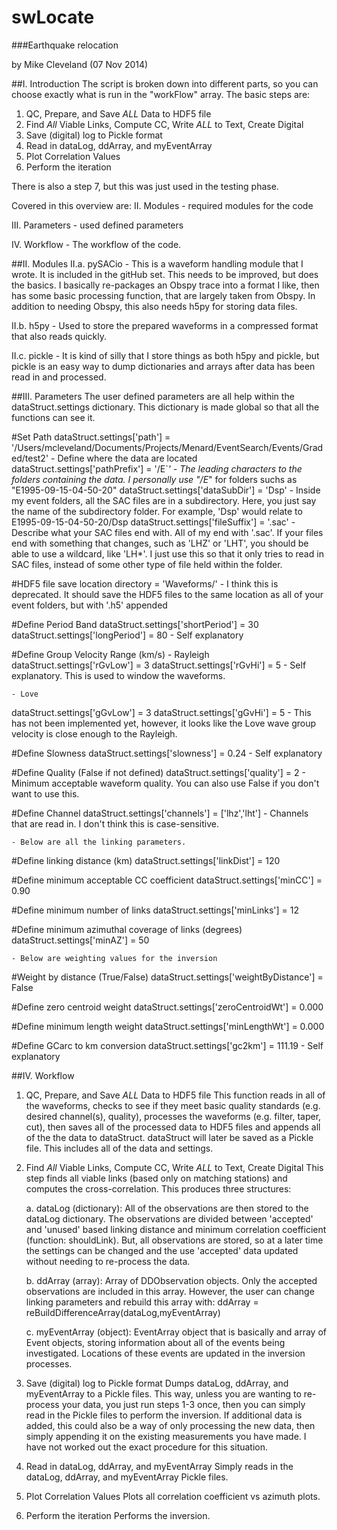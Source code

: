 swLocate
========

###Earthquake relocation

by Mike Cleveland (07 Nov 2014)



##I. Introduction
The script is broken down into different parts, so you can choose exactly what is run
in the "workFlow" array. The basic steps are:

1. QC, Prepare, and Save *ALL* Data to HDF5 file 
2. Find *All* Viable Links, Compute CC, Write *ALL* to Text, Create Digital
3. Save (digital) log to Pickle format
4. Read in dataLog, ddArray, and myEventArray
5. Plot Correlation Values
6. Perform the iteration

There is also a step 7, but this was just used in the testing phase.

Covered in this overview are:
II. Modules 
	- required modules for the code
	
III. Parameters 
	- used defined parameters
	
IV. Workflow
	- The workflow of the code.


##II. Modules
II.a. pySACio - This is a waveform handling module that I wrote. It is included in the 
					gitHub set. This needs to be improved, but does the basics. I basically
					re-packages an Obspy trace into a format I like, then has some basic
					processing function, that are largely taken from Obspy. In addition
					to needing Obspy, this also needs h5py for storing data files.
					
II.b. h5py - Used to store the prepared waveforms in a compressed format that also reads
				quickly.

II.c. pickle - It is kind of silly that I store things as both h5py and pickle, but pickle
					is an easy way to dump dictionaries and arrays after data has been
					read in and processed.

##III. Parameters
The user defined parameters are all help within the dataStruct.settings dictionary. This
dictionary is made global so that all the functions can see it.

#Set Path 
dataStruct.settings['path'] = '/Users/mcleveland/Documents/Projects/Menard/EventSearch/Events/Graded/test2'
	- Define where the data are located
dataStruct.settings['pathPrefix'] = '/E`*'
	- The leading characters to the folders containing the data. I personally use "/E*" for
		folders suchs as "E1995-09-15-04-50-20"
dataStruct.settings['dataSubDir'] = 'Dsp'
	- Inside my event folders, all the SAC files are in a subdirectory. Here, you just say the 
		name of the subdirectory folder. For example, 'Dsp' would relate to 
		E1995-09-15-04-50-20/Dsp
dataStruct.settings['fileSuffix'] = '.sac'
	- Describe what your SAC files end with. All of my end with '.sac'. If your files
		end with something that changes, such as 'LHZ' or 'LHT', you should be able to
		use a wildcard, like 'LH*'. I just use this so that it only tries to read in SAC
		files, instead of some other type of file held within the folder.

#HDF5 file save location 
directory = 'Waveforms/'
	- I think this is deprecated. It should save the HDF5 files to the same location
		as all of your event folders, but with '.h5' appended

#Define Period Band 
dataStruct.settings['shortPeriod'] = 30
dataStruct.settings['longPeriod']  = 80
	- Self explanatory

#Define Group Velocity Range (km/s) 
	- Rayleigh 
dataStruct.settings['rGvLow'] = 3
dataStruct.settings['rGvHi']  = 5
	- Self explanatory. This is used to window the waveforms.

	- Love 
dataStruct.settings['gGvLow'] = 3
dataStruct.settings['gGvHi']  = 5
	- This has not been implemented yet, however, it looks like the Love wave group
		velocity is close enough to the Rayleigh.
	
#Define Slowness 
dataStruct.settings['slowness'] = 0.24
	- Self explanatory

#Define Quality (False if not defined) 
dataStruct.settings['quality'] = 2
	- Minimum acceptable waveform quality. You can also use False if you don't want to use
		this.

#Define Channel 
dataStruct.settings['channels'] = ['lhz','lht']
	- Channels that are read in. I don't think this is case-sensitive.

	- Below are all the linking parameters.

#Define linking distance (km) 
dataStruct.settings['linkDist'] = 120

#Define minimum acceptable CC coefficient 
dataStruct.settings['minCC'] = 0.90

#Define minimum number of links 
dataStruct.settings['minLinks'] = 12

#Define minimum azimuthal coverage of links (degrees) 
dataStruct.settings['minAZ'] = 50

	- Below are weighting values for the inversion
#Weight by distance (True/False) 
dataStruct.settings['weightByDistance'] = False

#Define zero centroid weight 
dataStruct.settings['zeroCentroidWt'] = 0.000

#Define minimum length weight 
dataStruct.settings['minLengthWt'] = 0.000

#Define GCarc to km conversion 
dataStruct.settings['gc2km'] = 111.19
	- Self explanatory



##IV. Workflow
1. QC, Prepare, and Save *ALL* Data to HDF5 file 
	This function reads in all of the waveforms, checks to see if they meet basic quality
	standards (e.g. desired channel(s), quality), processes the waveforms (e.g. filter, 
	taper, cut), then saves all of the processed data to HDF5 files and appends all of the
	the data to dataStruct. dataStruct will later be saved as a Pickle file. This includes
	all of the data and settings.
	
2. Find *All* Viable Links, Compute CC, Write *ALL* to Text, Create Digital
	This step finds all viable links (based only on matching stations) and computes the
	cross-correlation. This produces three structures:
	
	a. dataLog (dictionary): All of the observations are then stored to the dataLog dictionary. 
		The	observations are divided between 'accepted' and 'unused' based linking distance
		and minimum correlation coefficient (function: shouldLink). But, all observations 
		are stored, so at a later time the settings can be changed and the use 'accepted' 
		data updated without needing to re-process the data.
	
	b. ddArray (array): Array of DDObservation objects. Only the accepted observations
		are included in this array. However, the user can change linking parameters and
		rebuild this array with:
			ddArray = reBuildDifferenceArray(dataLog,myEventArray)
	
	c. myEventArray (object): EventArray object that is basically and array of Event objects,
		storing information about all of the events being investigated. Locations of these
		events are updated in the inversion processes.
	
3. Save (digital) log to Pickle format
	Dumps dataLog, ddArray, and myEventArray to a Pickle files. This way, unless you are 
	wanting to re-process your data, you just run steps 1-3 once, then you can simply read 
	in the Pickle files to perform the inversion. If additional data is added, this could
	also be a way of only processing the new data, then simply appending it on the existing
	measurements you have made. I have not worked out the exact procedure for this situation.
	
4. Read in dataLog, ddArray, and myEventArray
	Simply reads in the dataLog, ddArray, and myEventArray Pickle files.
	
5. Plot Correlation Values
	Plots all correlation coefficient vs azimuth plots.
	
6. Perform the iteration
	Performs the inversion.


